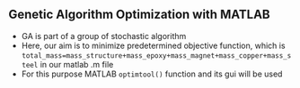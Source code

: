 ## Genetic Algorithm Optimization with MATLAB

* GA is part of a group of stochastic algorithm
* Here, our aim is to minimize predetermined objective function, which is `total_mass=mass_structure+mass_epoxy+mass_magnet+mass_copper+mass_steel` in our matlab .m file
* For this purpose MATLAB `optimtool()` function and its gui will be used 
